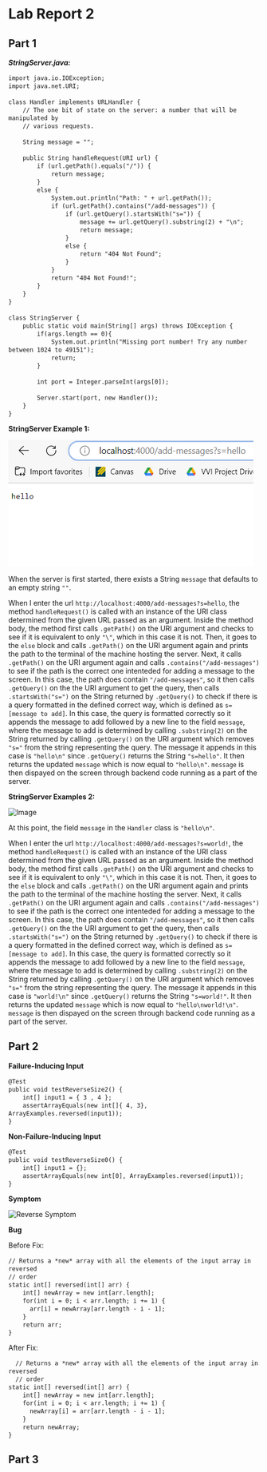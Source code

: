 # Lab Report 2 #
## Part 1 ##

***StringServer.java:***
```
import java.io.IOException;
import java.net.URI;

class Handler implements URLHandler {
    // The one bit of state on the server: a number that will be manipulated by
    // various requests.

    String message = "";

    public String handleRequest(URI url) {
        if (url.getPath().equals("/")) {
            return message;
        }
        else {
            System.out.println("Path: " + url.getPath());
            if (url.getPath().contains("/add-messages")) {
                if (url.getQuery().startsWith("s=")) {
                    message += url.getQuery().substring(2) + "\n";
                    return message;
                }
                else {
                    return "404 Not Found";
                }
            }
            return "404 Not Found!";
        }
    }
}

class StringServer {
    public static void main(String[] args) throws IOException {
        if(args.length == 0){
            System.out.println("Missing port number! Try any number between 1024 to 49151");
            return;
        }

        int port = Integer.parseInt(args[0]);

        Server.start(port, new Handler());
    }
}
```
  
**StringServer Example 1:**

![Image](Server_Ex_1.png)

When the server is first started, there exists a String ```message``` that defaults to an empty string ```""```.

When I enter the url ```http://localhost:4000/add-messages?s=hello```, the method ```handleRequest()``` is called with an instance of the URI class determined from the given URL passed as an argument. Inside the method body, the method first calls ```.getPath()``` on the URI argument and checks to see if it is equivalent to only ```"\"```, which in this case it is not. 
Then, it goes to the ```else``` block and calls ```.getPath()``` on the URI argument again and prints the path to the terminal of the machine hosting the server. Next, it calls ```.getPath()``` on the URI argument again and calls ```.contains("/add-messages")``` to see if the path is the correct one intenteded for adding a message to the screen. 
In this case, the path does contain ```"/add-messages"```, so it then calls ```.getQuery()``` on the the URI argument to get the query, then calls ```.startsWith("s=")``` on the String returned by ```.getQuery()``` to check if there is a query formatted in the defined correct way, which is defined as ```s=[message to add]```. 
In this case, the query is formatted correctly so it appends the message to add followed by a new line to the field ```message```, where the message to add is determined by calling ```.substring(2)``` on the String returned by calling  ```.getQuery()``` on the URI argument which removes ```"s="``` from the string representing the query. 
The message it appends in this case is ```"hello\n"``` since ```.getQuery()``` returns the String ```"s=hello"```. It then returns the updated ```message``` which is now equal to ```"hello\n"```. 
```message``` is then dispayed on the screen through backend code running as a part of the server.

**StringServer Examples 2:**

![Image](Server_Ex_2.png)

At this point, the field ```message``` in the ```Handler``` class is ```"hello\n"```.

When I enter the url ```http://localhost:4000/add-messages?s=world!```, the method ```handleRequest()``` is called with an instance of the URI class determined from the given URL passed as an argument. Inside the method body, the method first calls ```.getPath()``` on the URI argument and checks to see if it is equivalent to only ```"\"```, which in this case it is not. 
Then, it goes to the ```else``` block and calls ```.getPath()``` on the URI argument again and prints the path to the terminal of the machine hosting the server. Next, it calls ```.getPath()``` on the URI argument again and calls ```.contains("/add-messages")``` to see if the path is the correct one intenteded for adding a message to the screen. 
In this case, the path does contain ```"/add-messages"```, so it then calls ```.getQuery()``` on the the URI argument to get the query, then calls ```.startsWith("s=")``` on the String returned by ```.getQuery()``` to check if there is a query formatted in the defined correct way, which is defined as ```s=[message to add]```. 
In this case, the query is formatted correctly so it appends the message to add followed by a new line to the field ```message```, where the message to add is determined by calling ```.substring(2)``` on the String returned by calling  ```.getQuery()``` on the URI argument which removes ```"s="``` from the string representing the query. 
The message it appends in this case is ```"world!\n"``` since ```.getQuery()``` returns the String ```"s=world!"```. It then returns the updated ```message``` which is now equal to ```"hello\nworld!\n"```. 
```message``` is then dispayed on the screen through backend code running as a part of the server.

## Part 2 ##
**Failure-Inducing Input**
```
@Test 
public void testReverseSize2() {
    int[] input1 = { 3 , 4 };
    assertArrayEquals(new int[]{ 4, 3}, ArrayExamples.reversed(input1));
}
```

**Non-Failure-Inducing Input**
```
@Test
public void testReverseSize0() {
    int[] input1 = {};
    assertArrayEquals(new int[0], ArrayExamples.reversed(input1));
}
```

**Symptom**

![Reverse Symptom](Reverse_Symptom.png)

**Bug**

Before Fix:
```
// Returns a *new* array with all the elements of the input array in reversed
// order
static int[] reversed(int[] arr) {
    int[] newArray = new int[arr.length];
    for(int i = 0; i < arr.length; i += 1) {
      arr[i] = newArray[arr.length - i - 1];
    }
    return arr;
}
```

After Fix:
```
  // Returns a *new* array with all the elements of the input array in reversed
  // order
static int[] reversed(int[] arr) {
    int[] newArray = new int[arr.length];
    for(int i = 0; i < arr.length; i += 1) {
      newArray[i] = arr[arr.length - i - 1];
    }
    return newArray;
}
```

## Part 3 ##
